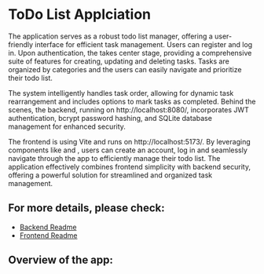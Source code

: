 # ToDo List Applciation

The application serves as a robust todo list manager, offering a user-friendly interface for efficient task management. Users can register and log in. Upon authentication, the <MainApp/> takes center stage, providing a comprehensive suite of features for creating, updating and deleting tasks. Tasks are organized by categories  and the users can easily navigate and prioritize their todo list. 

The system intelligently handles task order, allowing for dynamic task rearrangement and includes options to mark tasks as completed. Behind the scenes, the backend, running on http://localhost:8080/, incorporates JWT authentication, bcrypt password hashing, and SQLite database management for enhanced security. 

The frontend is using Vite and runs on http://localhost:5173/. By leveraging components like <Signup/> and <Login/>, users can create an account, log in and seamlessly navigate through the app to efficiently manage their todo list. The application effectively combines frontend simplicity with backend security, offering a powerful solution for streamlined and organized task management.

## For more details, please check: 
- [Backend Readme](https://github.com/chaouite/todoList-app/blob/main/todoList-app-backend/Readme.md)
- [Frontend Readme](https://github.com/chaouite/todoList-app/blob/main/todoList-app-frontend/README.md)

## Overview of the app: 

